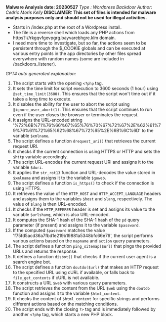 **Malware Analysis date: 20230527**
*Type : Wordpress Backdoor*
*Author: Cedric Moris Kelly*
**DISCLAIMER: This set of files is intended for malware analysis purposes only and should not be used for illegal activities.**

* Starts in /index.php at the root of a Wordpress install.
* The file is a reverse shell which loads any PHP actions from https?://rkgqvfgevpgrg.bayvarebhgre.klm domain.
* I need more time to investigate, but so far, the actions seem to be persistent through the $_COOKIE globals and can be executed at various entry points in the app directories by other files spread everywhere with random names (some are included in /backdoors_listener).

*GPT4 auto generated explanation:*
1. The script starts with the opening `<?php` tag.
2. It sets the time limit for script execution to 3600 seconds (1 hour) using `@set_time_limit(3600)`. This ensures that the script won't time out if it takes a long time to execute.
3. It disables the ability for the user to abort the script using `@ignore_user_abort(1)`. This ensures that the script continues to run even if the user closes the browser or terminates the request.
4. It assigns the URL-encoded string '%72%6B%71%76%66%67%65%76%70%67%72%67%2E%62%61%79%76%61%72%65%62%68%67%72%65%2E%6B%6C%6D' to the variable `$xmlname`.
5. The script defines a function `drequest_uri()` that retrieves the current request URI.
6. It checks if the current connection is using HTTPS or HTTP and sets the `$http` variable accordingly.
7. The script URL-encodes the current request URI and assigns it to the variable `$duri`.
8. It applies the `str_rot13` function and URL-decodes the value stored in `$xmlname` and assigns it to the variable `$goweb`.
9. The script defines a function `is_https()` to check if the connection is using HTTPS.
10. It retrieves the value of the `HTTP_HOST` and `HTTP_ACCEPT_LANGUAGE` headers and assigns them to the variables `$host` and `$lang`, respectively. The value of `$lang` is then URL-encoded.
11. It checks if the `HTTP_REFERER` header is set and assigns its value to the variable `$urlshang`, which is also URL-encoded.
12. It computes the SHA-1 hash of the SHA-1 hash of the `pd` query parameter (if present) and assigns it to the variable `$password`.
13. If the computed `$password` matches the value 'f75fd5acd36a7fbd1e219b19881a5348bfc66e79', the script performs various actions based on the `mapname` and `action` query parameters.
14. The script defines a function `ping_sitemap($url)` that pings the provided URLs and returns the response.
15. It defines a function `disbot()` that checks if the current user agent is a search engine bot.
16. The script defines a function `doutdo($url)` that makes an HTTP request to the specified URL using cURL if available, or falls back to `file_get_contents` if cURL is not available.
17. It constructs a URL `$web` with various query parameters.
18. The script retrieves the content from the URL `$web` using the `doutdo` function and assigns it to the variable `$html_content`.
19. It checks the content of `$html_content` for specific strings and performs different actions based on the matching conditions.
20. The script ends with the closing `?>` tag and is immediately followed by another `<?php` tag, which starts a new PHP block.